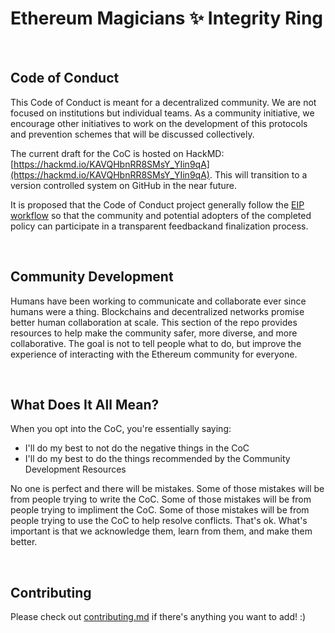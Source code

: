 # Ethereum Magicians ✨ Integrity Ring

<br>

## Code of Conduct

This Code of Conduct is meant for a decentralized community. We are not focused on institutions but individual teams. As a community initiative, we encourage other initiatives to work on the development of this protocols and prevention schemes that will be discussed collectively.

The current draft for the CoC is hosted on HackMD: [https://hackmd.io/KAVQHbnRR8SMsY_YIin9qA](https://hackmd.io/KAVQHbnRR8SMsY_YIin9qA). This will transition to a version controlled system on GitHub in the near future.

It is proposed that the Code of Conduct project generally follow the [EIP workflow](https://github.com/ethereum/EIPs/blob/master/EIPS/eip-1.md#eip-work-flow) so that the community and potential adopters of the completed policy can participate in a transparent feedbackand finalization process.

<br>

## Community Development

Humans have been working to communicate and collaborate ever since humans were a thing. Blockchains and decentralized networks promise better human collaboration at scale. This section of the repo provides resources to help make the community safer, more diverse, and more collaborative. The goal is not to tell people what to do, but improve the experience of interacting with the Ethereum community for everyone.

<br>

## What Does It All Mean?

When you opt into the CoC, you're essentially saying:

- I'll do my best to not do the negative things in the CoC
- I'll do my best to do the things recommended by the Community Development Resources

No one is perfect and there will be mistakes. Some of those mistakes will be from people trying to write the CoC. Some of those mistakes will be from people trying to impliment the CoC. Some of those mistakes will be from people trying to use the CoC to help resolve conflicts. That's ok. What's important is that we acknowledge them, learn from them, and make them better.

<br>

## Contributing

Please check out [contributing.md](https://github.com/burrrata/integrity-ring/blob/master/contributing.md) if there's anything you want to add! :)
